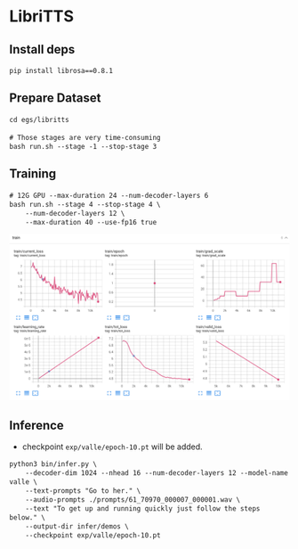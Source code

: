 # LibriTTS

## Install deps
```
pip install librosa==0.8.1
```

## Prepare Dataset
```
cd egs/libritts

# Those stages are very time-consuming
bash run.sh --stage -1 --stop-stage 3
```
## Training

```
# 12G GPU --max-duration 24 --num-decoder-layers 6
bash run.sh --stage 4 --stop-stage 4 \
    --num-decoder-layers 12 \
    --max-duration 40 --use-fp16 true
```
![train](./demos/train.png)

## Inference
* checkpoint `exp/valle/epoch-10.pt` will be added.

```
python3 bin/infer.py \
    --decoder-dim 1024 --nhead 16 --num-decoder-layers 12 --model-name valle \
    --text-prompts "Go to her." \
    --audio-prompts ./prompts/61_70970_000007_000001.wav \
    --text "To get up and running quickly just follow the steps below." \
    --output-dir infer/demos \
    --checkpoint exp/valle/epoch-10.pt
```
